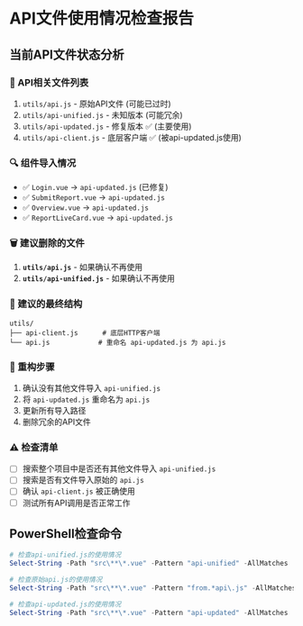 # API文件使用情况检查报告

## 当前API文件状态分析

### 📁 API相关文件列表
1. `utils/api.js` - 原始API文件 (可能已过时)
2. `utils/api-unified.js` - 未知版本 (可能冗余)
3. `utils/api-updated.js` - 修复版本 ✅ (主要使用)
4. `utils/api-client.js` - 底层客户端 ✅ (被api-updated.js使用)

### 🔍 组件导入情况
- ✅ `Login.vue` → `api-updated.js` (已修复)
- ✅ `SubmitReport.vue` → `api-updated.js`
- ✅ `Overview.vue` → `api-updated.js`  
- ✅ `ReportLiveCard.vue` → `api-updated.js`

### 🗑️ 建议删除的文件
1. **`utils/api.js`** - 如果确认不再使用
2. **`utils/api-unified.js`** - 如果确认不再使用

### 🔄 建议的最终结构
```
utils/
├── api-client.js      # 底层HTTP客户端
└── api.js            # 重命名 api-updated.js 为 api.js
```

### 📝 重构步骤
1. 确认没有其他文件导入 `api-unified.js`
2. 将 `api-updated.js` 重命名为 `api.js`
3. 更新所有导入路径
4. 删除冗余的API文件

### ⚠️ 检查清单
- [ ] 搜索整个项目中是否还有其他文件导入 `api-unified.js`
- [ ] 搜索是否有文件导入原始的 `api.js`
- [ ] 确认 `api-client.js` 被正确使用
- [ ] 测试所有API调用是否正常工作

## PowerShell检查命令

```powershell
# 检查api-unified.js的使用情况
Select-String -Path "src\**\*.vue" -Pattern "api-unified" -AllMatches

# 检查原始api.js的使用情况  
Select-String -Path "src\**\*.vue" -Pattern "from.*api\.js" -AllMatches

# 检查api-updated.js的使用情况
Select-String -Path "src\**\*.vue" -Pattern "api-updated" -AllMatches
```